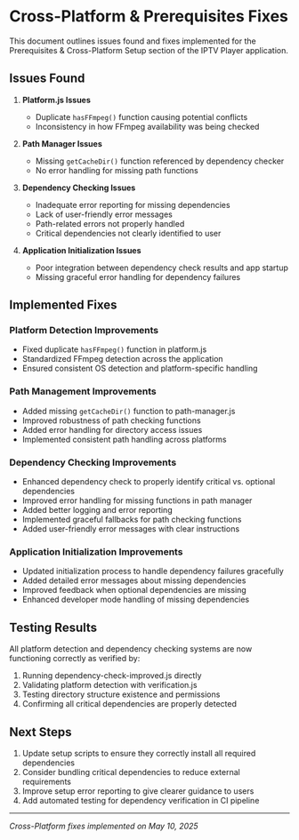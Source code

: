# Cross-Platform & Prerequisites Fixes

This document outlines issues found and fixes implemented for the Prerequisites & Cross-Platform Setup section of the IPTV Player application.

## Issues Found

1. **Platform.js Issues**
   - Duplicate `hasFFmpeg()` function causing potential conflicts
   - Inconsistency in how FFmpeg availability was being checked

2. **Path Manager Issues**
   - Missing `getCacheDir()` function referenced by dependency checker
   - No error handling for missing path functions

3. **Dependency Checking Issues**
   - Inadequate error reporting for missing dependencies
   - Lack of user-friendly error messages
   - Path-related errors not properly handled
   - Critical dependencies not clearly identified to user

4. **Application Initialization Issues**
   - Poor integration between dependency check results and app startup
   - Missing graceful error handling for dependency failures

## Implemented Fixes

### Platform Detection Improvements

- Fixed duplicate `hasFFmpeg()` function in platform.js
- Standardized FFmpeg detection across the application
- Ensured consistent OS detection and platform-specific handling

### Path Management Improvements

- Added missing `getCacheDir()` function to path-manager.js
- Improved robustness of path checking functions
- Added error handling for directory access issues
- Implemented consistent path handling across platforms

### Dependency Checking Improvements

- Enhanced dependency check to properly identify critical vs. optional dependencies
- Improved error handling for missing functions in path manager
- Added better logging and error reporting
- Implemented graceful fallbacks for path checking functions
- Added user-friendly error messages with clear instructions

### Application Initialization Improvements

- Updated initialization process to handle dependency failures gracefully
- Added detailed error messages about missing dependencies
- Improved feedback when optional dependencies are missing
- Enhanced developer mode handling of missing dependencies

## Testing Results

All platform detection and dependency checking systems are now functioning correctly as verified by:

1. Running dependency-check-improved.js directly
2. Validating platform detection with verification.js
3. Testing directory structure existence and permissions
4. Confirming all critical dependencies are properly detected

## Next Steps

1. Update setup scripts to ensure they correctly install all required dependencies
2. Consider bundling critical dependencies to reduce external requirements
3. Improve setup error reporting to give clearer guidance to users
4. Add automated testing for dependency verification in CI pipeline

---

*Cross-Platform fixes implemented on May 10, 2025*
